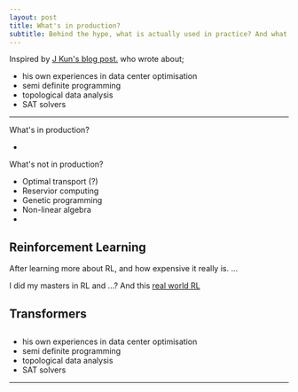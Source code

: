 ```yaml
---
layout: post
title: What's in production?
subtitle: Behind the hype, what is actually used in practice? And what isn't?
---
```


Inspired by [J Kun's blog post.](https://buttondown.email/j2kun/archive/e4294cb6-1e52-4c02-b2f9-21909f7cfec2) who wrote about;

- his own experiences in data center optimisation
- semi definite programming
- topological data analysis
- SAT solvers

***

What's in production? 

- 



What's not in production?

- Optimal transport (?)
- Reservior computing
- Genetic programming
- Non-linear algebra
- 

## Reinforcement Learning

After learning more about RL, and how expensive it really is. ...

I did my masters in RL and ...?
And this [real world RL](https://medium.com/p/73ef685c07eb#b325)

## Transformers


## 

- his own experiences in data center optimisation
- semi definite programming
- topological data analysis
- SAT solvers
***

